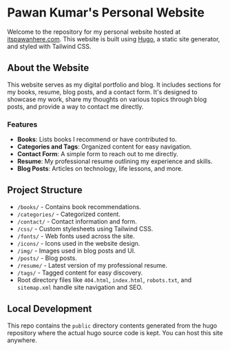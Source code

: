 # Pawan Kumar's Personal Website

Welcome to the repository for my personal website hosted at [itspawanhere.com](https://itspawanhere.com). This website is built using [Hugo](https://gohugo.io/), a static site generator, and styled with Tailwind CSS.

## About the Website

This website serves as my digital portfolio and blog. It includes sections for my books, resume, blog posts, and a contact form. It's designed to showcase my work, share my thoughts on various topics through blog posts, and provide a way to contact me directly.

### Features

- **Books**: Lists books I recommend or have contributed to.
- **Categories and Tags**: Organized content for easy navigation.
- **Contact Form**: A simple form to reach out to me directly.
- **Resume**: My professional resume outlining my experience and skills.
- **Blog Posts**: Articles on technology, life lessons, and more.

## Project Structure

- `/books/` - Contains book recommendations.
- `/categories/` - Categorized content.
- `/contact/` - Contact information and form.
- `/css/` - Custom stylesheets using Tailwind CSS.
- `/fonts/` - Web fonts used across the site.
- `/icons/` - Icons used in the website design.
- `/img/` - Images used in blog posts and UI.
- `/posts/` - Blog posts.
- `/resume/` - Latest version of my professional resume.
- `/tags/` - Tagged content for easy discovery.
- Root directory files like `404.html`, `index.html`, `robots.txt`, and `sitemap.xml` handle site navigation and SEO.

## Local Development

This repo contains the `public` directory contents generated from the hugo repository where the actual hugo source code is kept. You can host this site anywhere. 
